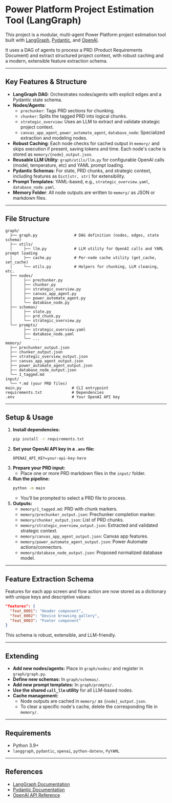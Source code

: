 # Power Platform Project Estimation Tool (LangGraph)

This project is a modular, multi-agent Power Platform project estimation tool built with [LangGraph](https://langchain-ai.github.io/langgraph/), [Pydantic](https://docs.pydantic.dev/), and [OpenAI](https://platform.openai.com/).

It uses a DAG of agents to process a PRD (Product Requirements Document) and extract structured project context, with robust caching and a modern, extensible feature extraction schema.

---

## Key Features & Structure

- **LangGraph DAG**: Orchestrates nodes/agents with explicit edges and a Pydantic state schema.
- **Nodes/Agents**:
  - `prechunker`: Tags PRD sections for chunking.
  - `chunker`: Splits the tagged PRD into logical chunks.
  - `strategic_overview`: Uses an LLM to extract and validate strategic project context.
  - `canvas_app_agent`, `power_automate_agent`, `database_node`: Specialized extraction and modeling nodes.
- **Robust Caching**: Each node checks for cached output in `memory/` and skips execution if present, saving tokens and time. Each node's cache is stored as `memory/{node}_output.json`.
- **Reusable LLM Utility**: `graph/utils/llm.py` for configurable OpenAI calls (model, temperature, etc) and YAML prompt loading.
- **Pydantic Schemas**: For state, PRD chunks, and strategic context, including features as `Dict[str, str]` for extensibility.
- **Prompt Templates**: YAML-based, e.g., `strategic_overview.yaml`, `database_node.yaml`.
- **Memory Folder**: All node outputs are written to `memory/` as JSON or markdown files.

---

## File Structure

```
graph/
  ├── graph.py                # DAG definition (nodes, edges, state schema)
  ├── utils/
  │     ├── llm.py            # LLM utility for OpenAI calls and YAML prompt loading
  │     ├── cache.py          # Per-node cache utility (get_cache, set_cache)
  │     └── utils.py          # Helpers for chunking, LLM cleaning, etc.
  ├── nodes/
  │     ├── prechunker.py
  │     ├── chunker.py
  │     ├── strategic_overview.py
  │     ├── canvas_app_agent.py
  │     ├── power_automate_agent.py
  │     └── database_node.py
  ├── schemas/
  │     ├── state.py
  │     ├── prd_chunk.py
  │     └── strategic_overview.py
  └── prompts/
        ├── strategic_overview.yaml
        ├── database_node.yaml
        └── ...
memory/
  ├── prechunker_output.json
  ├── chunker_output.json
  ├── strategic_overview_output.json
  ├── canvas_app_agent_output.json
  ├── power_automate_agent_output.json
  ├── database_node_output.json
  └── 1_tagged.md
input/
  └── *.md (your PRD files)
main.py                      # CLI entrypoint
requirements.txt             # Dependencies
.env                         # Your OpenAI API key
```

---

## Setup & Usage

1. **Install dependencies:**
   ```bash
   pip install -r requirements.txt
   ```
2. **Set your OpenAI API key in a `.env` file:**
   ```env
   OPENAI_API_KEY=your-api-key-here
   ```
3. **Prepare your PRD input:**
   - Place one or more PRD markdown files in the `input/` folder.
4. **Run the pipeline:**
   ```bash
   python -m main
   ```
   - You'll be prompted to select a PRD file to process.
5. **Outputs:**
   - `memory/1_tagged.md`: PRD with chunk markers.
   - `memory/prechunker_output.json`: Prechunker completion marker.
   - `memory/chunker_output.json`: List of PRD chunks.
   - `memory/strategic_overview_output.json`: Extracted and validated strategic context.
   - `memory/canvas_app_agent_output.json`: Canvas app features.
   - `memory/power_automate_agent_output.json`: Power Automate actions/connectors.
   - `memory/database_node_output.json`: Proposed normalized database model.

---

## Feature Extraction Schema

Features for each app screen and flow action are now stored as a dictionary with unique keys and descriptive values:

```json
"features": {
  "feat_0001": "Header component",
  "feat_0002": "Device browsing gallery",
  "feat_0003": "Footer component"
}
```
This schema is robust, extensible, and LLM-friendly.

---

## Extending

- **Add new nodes/agents:** Place in `graph/nodes/` and register in `graph/graph.py`.
- **Define new schemas:** In `graph/schemas/`.
- **Add new prompt templates:** In `graph/prompts/`.
- **Use the shared `call_llm` utility** for all LLM-based nodes.
- **Cache management:**
  - Node outputs are cached in `memory/` as `{node}_output.json`.
  - To clear a specific node's cache, delete the corresponding file in `memory/`.

---

## Requirements

- Python 3.9+
- `langgraph`, `pydantic`, `openai`, `python-dotenv`, `PyYAML`

---

## References

- [LangGraph Documentation](https://langchain-ai.github.io/langgraph/)
- [Pydantic Documentation](https://docs.pydantic.dev/)
- [OpenAI API Reference](https://platform.openai.com/docs/api-reference) 
